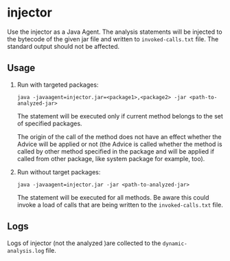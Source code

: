 # injector
Use the injector as a Java Agent. The analysis statements will be injected to the bytecode of the given jar file
and written to `invoked-calls.txt` file. The standard output should not be affected.

## Usage
1. Run with targeted packages:
    ```
    java -javaagent=injector.jar=<package1>,<package2> -jar <path-to-analyzed-jar>
    ```
    The statement will be executed only if current method belongs to the set of specified packages.
    
    The origin of the call of the method does not have an effect whether the Advice will be applied or not
    (the Advice is called whether the method is called by other method specified in the package and will be applied
    if called from other package, like system package for example, too).
2. Run without target packages:
    ```
    java -javaagent=injector.jar -jar <path-to-analyzed-jar>
    ```
    The statement will be executed for all methods.
    Be aware this could invoke a load of calls that are being written to the `invoked-calls.txt` file.
   

## Logs
Logs of injector (not the analyzed )are collected to the `dynamic-analysis.log` file.
